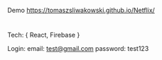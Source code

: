 Demo https://tomaszsliwakowski.github.io/Netflix/
#
Tech: { React, Firebase }

Login:
email: test@gmail.com
password: test123
